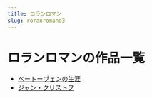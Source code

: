 ```yaml
---
title: ロランロマン
slug: roranromand3
---
```


# ロランロマンの作品一覧

- [ベートーヴェンの生涯](betovuennoshengyacd)
- [ジャン・クリストフ](ziyankurisutohu26)
